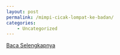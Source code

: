 ```yaml
---
layout: post
permalink: /mimpi-cicak-lompat-ke-badan/
categories:
    - Uncategorized
---
```


[Baca Selengkapnya](/02)